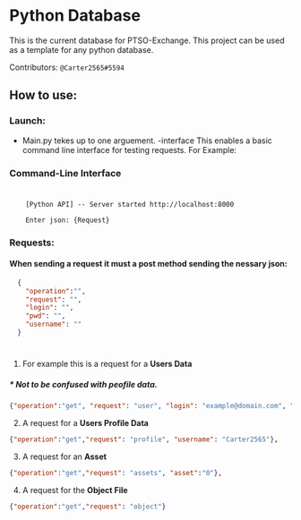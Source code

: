 
# Python Database
 
 This is the current database for PTSO-Exchange.
 This project can be used as a template for any python database.

  Contributors: ``` @Carter2565#5594 ```

## How to use:
### Launch:
*   Main.py tekes up to one arguement.
      -interface
        This enables a basic command line interface for testing requests.  For Example:
        
###       Command-Line Interface
#
        [Python API] -- Server started http://localhost:8000

        Enter json: {Request}
        

###  Requests:
####  When sending a request it must a post method sending the nessary json:
```json
  { 
    "operation":"",
    "request": "",
    "login": "",
    "pwd": "",
    "username": ""
  }
```
#
1. For example this is a request for a __Users Data__
##### *  Not to be confused with __peofile data.__
  ```json
  {"operation":"get", "request": "user", "login": "example@domain.com", "pwd": "098f6bcd4621d373cade4e832627b4f6"},
  ``` 
2. A request for a __Users Profile Data__
  ```json
  {"operation":"get","request": "profile", "username": "Carter2565"},
  ```
3. A request for an __Asset__
  ```json
  {"operation":"get","request": "assets", "asset":"0"},
  ```
4. A request for the __Object File__
  ```json
  {"operation":"get","request": "object"}
  ```
